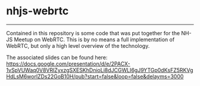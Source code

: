 # nhjs-webrtc
___________

Contained in this repository is some code that was put together for the NH-JS Meetup on WebRTC.
This is by no means a full implementation of WebRTC, but only a high level overview of the technology.

The associated slides can be found here: https://docs.google.com/presentation/d/e/2PACX-1vSpVUWaq0V8VRlZyxzgSXESKhDnioLi8dJCGWLI6gJ9YTGp0dKsFZ5RKVgHdLsM6worlZDs22GoB10H/pub?start=false&loop=false&delayms=3000